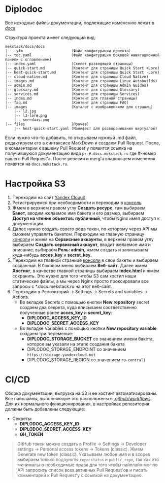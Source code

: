 # Diplodoc

Все исходные файлы документации, подлежащие изменению лежат в [*docs*](./docs/)

Структура проекта имеет следующий вид:
```
mekstack/docs/docs
|-- .yfm                      (Файл конфигурации проекта)
|-- toc.yaml                  (Файл конфигурация боковой навигационной панели с оглавлением)
|-- index.yaml                (Скелет разводящей страницы)
|-- quick-start.md            (Контент для страницы Quick Start +Lore)
|-- heat-quick-start.md       (Контент для страницы Quick Start -Lore)
|-- cloud-native.md           (Контент для страницы Cloud Native)
|-- images.md                 (Контент для страницы Linux Autobuilds)
|-- admin.md                  (Контент для страницы Admin Guides)
|-- glossary.md               (Контент для страницы Glossary)
|-- services.md               (Контент для страницы Services)
|-- index.md                  (Контент для главной страницы)
|-- faq.md                    (Контент для страницы FAQ)
|-- images                    (Каталог с изображениями для страниц)
    |-- l2.jpg
    |-- l3-lore.png
    |-- sneedaas.png
|-- files                     (Прочее)
    |-- heat-quick-start.yaml (Манифест для разворачивания виртуалок)
```

Если нужно что-то добавить, то открываем нужный .md файл, редактируем его в синтаксисе MarkDown и создаем Pull Request. После, в комментарии к вашему Pull Request'у появится ссылка на получившуюся документацию вида `pr-#.docs.mekstack.ru` где #-номер вашего Pull Request'a. После ревизии и merg'a владельцем изменения появятся на `docs.mekstack.ru`.


# Настройка S3

1. Переходим на сайт [Yandex Clouud](https://cloud.yandex.ru/services/storage)  
2. Регистрируемся при необходимости и переходим в [консоль](https://console.cloud.yandex.ru/)  
3. Жмем в верхнем правом углу **Создать ресурс**, там выбираем **Бакет**, вводим желаемое имя бакета и его размер, выбираем **Доступ на чтение объектов: публичный**, чтобы Nginx имел доступ к документации.  
4. Далее нужно создать своего рода токен, по которому через API мы сможем управлять бакетом. Переходим на главную страницу [консоли](https://console.cloud.yandex.ru/) и жмем на **Сервисные аккаунты**, в верхнем правом углу выбираем **Создать сервисный аккаунт**, вводит желаемое имя и описание, выбираем **Роль: admin**, жмем создать и записываем куда-нибудь **acces_key** и **secret_key**.
5. Переходим на главной странице [консоли](https://console.cloud.yandex.ru/) в свои бакеты и выбираем созданный. В боковом меню выбираем **Веб-сайт**. Далее жмем **Хостинг**, в качестве главной страницы выбираем **index.html** и жмем сохранить. Это нужно для того чтобы S3 сам хостил наши статические файлы, а мы через Nginx просто проксировали все запросы с *.docs.mekstack.ru на этот веб-сайт.
6. Переходим в Репозиторий -> Settings -> Secrets and variables -> Actions.
    - Во вкладке Secrets с помощью кнопки **New repository** secret создаем два секрета, куда вписываем соответственно полученные ранее **acces_key** и **secret_key**:
        - **DIPLODOC_ACCESS_KEY_ID**
        - **DIPLODOC_SECRET_ACCESS_KEY**
    - Во вкладке Variables с помощью кнопки **New repository variable** создаем три переменые:
        - **DIPLODOC_STORAGE_BUCKET** со значением имени бакета, которое вы указали на этапе создания бакета
        - DIPLODOC_STORAGE_ENDPOINT со значением `https://storage.yandexcloud.net`
        - DIPLODOC_STORAGE_REGION со значением `ru-central1`


# CI/CD
Сборка документации, выгрузка на S3 и ее хостинг автоматизированы. Все пайплайны, выполняющие это расположены в [*.github/workflows*](./.github/workflows/). Для их нормального функционирования, в настройках репозитория должны быть добавлены следующие:
- Секреты:
    - **DIPLODOC_ACCESS_KEY_ID**
    - **DIPLODOC_SECRET_ACCESS_KEY**
    - **GH_TOKEN**
> GitHub токен можно создать в Profile -> Settings -> Developer settings -> Personal access tokens -> Tokens (classic). Жмем Generate new token (classic). Указываем любое имя и в scopes выбираем только подпункты `repo:status` и `public_repo`, так как это минимально необходимые права для того чтобы пайплайн мог по API запросить список всех активных Pull Request'ов и писать комментарий к Pull Request'у с ссылкой на документацию.
